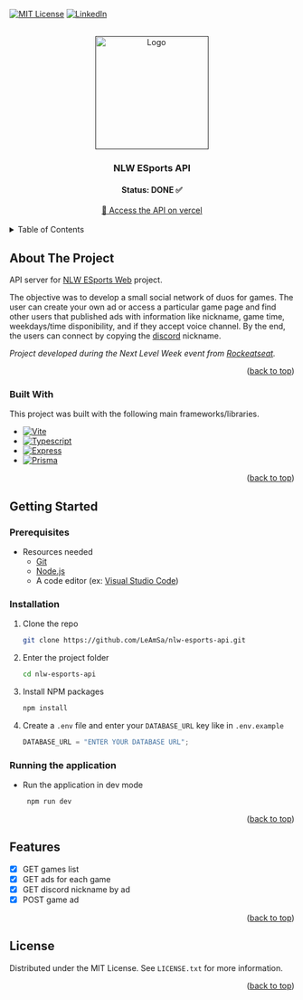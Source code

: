 <a name="readme-top"></a>

[![MIT License][license-shield]][license-url] [![LinkedIn][linkedin-shield]][linkedin-url]

<!-- PROJECT LOGO -->
<br />
<div align="center">
  <a href="">
    <img src="https://drive.google.com/uc?id=10sQ1VZYdwZ30gkp73-O1L8HszvUT23IQ" alt="Logo" width="200">
  </a>

  <h3 align="center">NLW ESports API</h3>
  <h4 align="center">Status: DONE ✅ </h4>
  <div align="center">
  <a href="https://nlw-esports-api.vercel.app" target="_blank">
	   🚀 Access the API on vercel
  </a>
  </div>
</div>

<br>

<!-- TABLE OF CONTENTS -->
<details>
  <summary>Table of Contents</summary>
  <ol>
    <li>
      <a href="#about-the-project">About The Project</a>
      <ul>
        <li><a href="#built-with">Built With</a></li>
      </ul>
    </li>
    <li>
      <a href="#getting-started">Getting Started</a>
      <ul>
        <li><a href="#prerequisites">Prerequisites</a></li>
        <li><a href="#installation">Installation</a></li>
        <li><a href="#running">Running the application</a></li>
      </ul>
    </li>
    <li><a href="#features">Features</a></li>
    <li><a href="#license">License</a></li>
  </ol>
</details>

<!-- ABOUT THE PROJECT -->

## About The Project

<a name="about-the-project"></a>

API server for [NLW ESports Web](https://github.com/LeAmSa/nlw-esports-web) project.

The objective was to develop a small social network of duos for games. The user can create your own ad or access a particular game page and find other users that published ads with information like nickname, game time, weekdays/time disponibility, and if they accept voice channel. By the end, the users can connect by copying the [discord](https://discord.com/) nickname.

_Project developed during the Next Level Week event from [Rockeatseat](https://www.rocketseat.com.br/)._

<p align="right">(<a href="#readme-top">back to top</a>)</p>

### Built With

<a name="built-with"></a>

This project was built with the following main frameworks/libraries.

- [![Vite][nodejs-badge]][nodejs-url]
- [![Typescript][typescript-badge]][typescript-url]
- [![Express][express-badge]][express-url]
- [![Prisma][prisma-badge]][prisma-url]

<p align="right">(<a href="#readme-top">back to top</a>)</p>

<!-- GETTING STARTED -->

## Getting Started

<a name="getting-started"></a>

### Prerequisites

<a name="prerequisites"></a>

- Resources needed
  - [Git][git-url]
  - [Node.js][nodejs-url]
  - A code editor (ex: [Visual Studio Code][vscode-url])

### Installation

<a name="installation"></a>

1. Clone the repo
   ```sh
   git clone https://github.com/LeAmSa/nlw-esports-api.git
   ```
2. Enter the project folder
   ```sh
   cd nlw-esports-api
   ```
3. Install NPM packages

   ```sh
   npm install
   ```

4. Create a `.env` file and enter your `DATABASE_URL` key like in `.env.example`
   ```js
   DATABASE_URL = "ENTER YOUR DATABASE URL";
   ```

### Running the application

<a name="running"></a>

- Run the application in dev mode
  ```sh
   npm run dev
  ```

<p align="right">(<a href="#readme-top">back to top</a>)</p>

<!-- Features -->

## Features

<a name="features"></a>

- [x] GET games list
- [x] GET ads for each game
- [x] GET discord nickname by ad
- [x] POST game ad

<p align="right">(<a href="#readme-top">back to top</a>)</p>

<!-- LICENSE -->

## License

<a name="license"></a>

Distributed under the MIT License. See `LICENSE.txt` for more information.

<p align="right">(<a href="#readme-top">back to top</a>)</p>

<!-- MARKDOWN LINKS & IMAGES -->
<!-- https://www.markdownguide.org/basic-syntax/#reference-style-links -->

[logo]: https://drive.google.com/uc?id=10sQ1VZYdwZ30gkp73-O1L8HszvUT23IQ
[license-shield]: https://img.shields.io/github/license/LeAmSa/nlw-esports-api?style=for-the-badge
[license-url]: https://github.com/LeAmSa/nlw-esports-api/blob/main/LICENSE
[linkedin-shield]: https://img.shields.io/badge/-LinkedIn-black.svg?style=for-the-badge&logo=linkedin&colorB=555
[linkedin-url]: https://www.linkedin.com/in/leamsa
[git-url]: https://git-scm.com/
[nodejs-url]: https://nodejs.org/en/
[vscode-url]: https://code.visualstudio.com/
[nodejs-badge]: https://img.shields.io/badge/Node.js-339933?style=for-the-badge&logo=node.js&logoColor=white
[typescript-badge]: https://img.shields.io/badge/Typescript-3178C6?style=for-the-badge&logo=typescript&logoColor=white
[typescript-url]: https://www.typescriptlang.org/
[express-url]: https://expressjs.com/
[express-badge]: https://img.shields.io/badge/Express-000000?style=for-the-badge&logo=express&logoColor=white
[prisma-url]: https://www.prisma.io/
[prisma-badge]: https://img.shields.io/badge/Prisma-2D3748?style=for-the-badge&logo=prisma&logoColor=white
